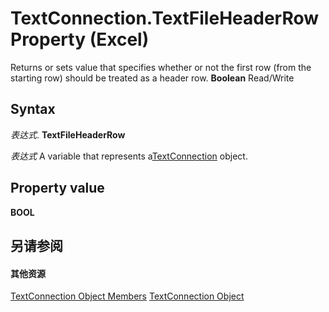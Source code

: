 
# TextConnection.TextFileHeaderRow Property (Excel)

Returns or sets value that specifies whether or not the first row (from the starting row) should be treated as a header row.  **Boolean** Read/Write


## Syntax

 _表达式_. **TextFileHeaderRow**

 _表达式_ A variable that represents a[TextConnection](21d04d46-3940-642b-a0fb-8e7c3fafc749.md) object.


## Property value

 **BOOL**


## 另请参阅


#### 其他资源


[TextConnection Object Members](http://msdn.microsoft.com/library/6c3c1c87-9b23-f26f-376e-98acaca025e7%28Office.15%29.aspx)
[TextConnection Object](21d04d46-3940-642b-a0fb-8e7c3fafc749.md)